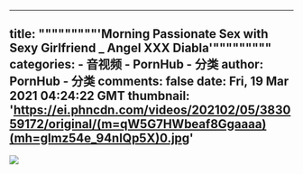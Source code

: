 
---
title: """""""""'Morning Passionate Sex with Sexy Girlfriend _ Angel XXX Diabla'"""""""""
categories: 
    - 音视频
    - PornHub - 分类
author: PornHub - 分类
comments: false
date: Fri, 19 Mar 2021 04:24:22 GMT
thumbnail: 'https://ei.phncdn.com/videos/202102/05/383059172/original/(m=qW5G7HWbeaf8Ggaaaa)(mh=glmz54e_94nIQp5X)0.jpg'
---

<div>   
<img src="https://ei.phncdn.com/videos/202102/05/383059172/original/(m=qW5G7HWbeaf8Ggaaaa)(mh=glmz54e_94nIQp5X)0.jpg" referrerpolicy="no-referrer">  
</div>
            